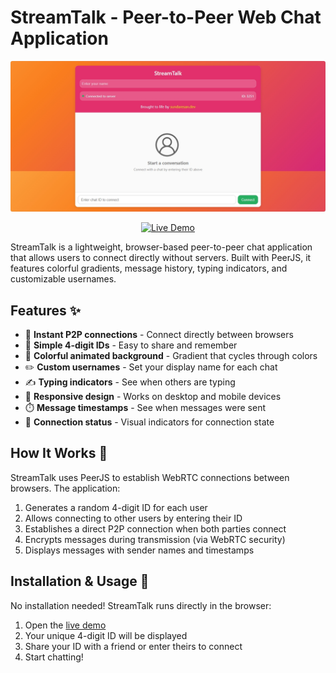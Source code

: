 # StreamTalk - Peer-to-Peer Web Chat Application

![StreamTalk Screenshot](screenshot.png)  
<p align="center">
  <a href="https://sundaresan-dev.github.io/stream-talk/">
    <img src="https://img.shields.io/badge/Live_Demo-Open-green?style=for-the-badge&logo=web" alt="Live Demo">
  </a>
</p>

StreamTalk is a lightweight, browser-based peer-to-peer chat application that allows users to connect directly without servers. Built with PeerJS, it features colorful gradients, message history, typing indicators, and customizable usernames.

## Features ✨

- 🚀 **Instant P2P connections** - Connect directly between browsers
- 🔢 **Simple 4-digit IDs** - Easy to share and remember
- 🎨 **Colorful animated background** - Gradient that cycles through colors
- ✏️ **Custom usernames** - Set your display name for each chat
- ✍️ **Typing indicators** - See when others are typing
- 📱 **Responsive design** - Works on desktop and mobile devices
- ⏱️ **Message timestamps** - See when messages were sent
- 🔄 **Connection status** - Visual indicators for connection state

## How It Works 🔧

StreamTalk uses PeerJS to establish WebRTC connections between browsers. The application:
1. Generates a random 4-digit ID for each user
2. Allows connecting to other users by entering their ID
3. Establishes a direct P2P connection when both parties connect
4. Encrypts messages during transmission (via WebRTC security)
5. Displays messages with sender names and timestamps

## Installation & Usage 🚀

No installation needed! StreamTalk runs directly in the browser:

1. Open the [live demo](https://sundaresan-dev.github.io/stream-talk/) 
2. Your unique 4-digit ID will be displayed
3. Share your ID with a friend or enter theirs to connect
4. Start chatting!


